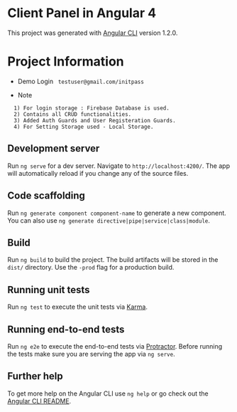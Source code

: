# Client Panel in Angular 4

This project was generated with [Angular CLI](https://github.com/angular/angular-cli) version 1.2.0.

# Project Information

* Demo Login 
  ` testuser@gmail.com/initpass`

* Note
```
  1) For login storage : Firebase Database is used.
  2) Contains all CRUD functionalities.
  3) Added Auth Guards and User Registeration Guards.
  4) For Setting Storage used - Local Storage.
```
## Development server

Run `ng serve` for a dev server. Navigate to `http://localhost:4200/`. The app will automatically reload if you change any of the source files.

## Code scaffolding

Run `ng generate component component-name` to generate a new component. You can also use `ng generate directive|pipe|service|class|module`.

## Build

Run `ng build` to build the project. The build artifacts will be stored in the `dist/` directory. Use the `-prod` flag for a production build.

## Running unit tests

Run `ng test` to execute the unit tests via [Karma](https://karma-runner.github.io).

## Running end-to-end tests

Run `ng e2e` to execute the end-to-end tests via [Protractor](http://www.protractortest.org/).
Before running the tests make sure you are serving the app via `ng serve`.

## Further help

To get more help on the Angular CLI use `ng help` or go check out the [Angular CLI README](https://github.com/angular/angular-cli/blob/master/README.md).
